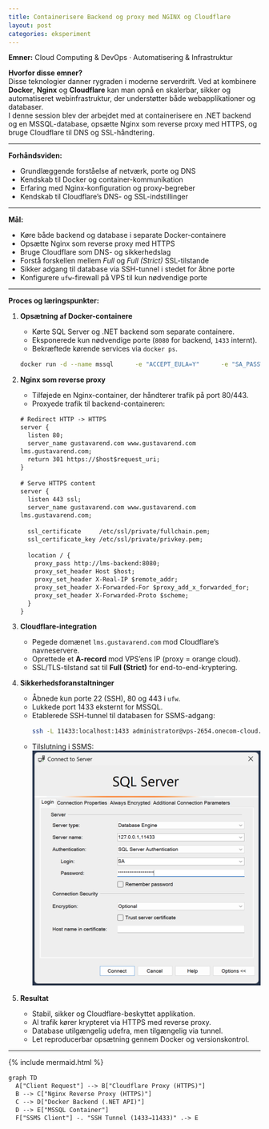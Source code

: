 ```yaml
---
title: Containerisere Backend og proxy med NGINX og Cloudflare
layout: post
categories: eksperiment
---
```


**Emner:** Cloud Computing & DevOps · Automatisering & Infrastruktur  

**Hvorfor disse emner?**  
Disse teknologier danner rygraden i moderne serverdrift. Ved at kombinere **Docker**, **Nginx** og **Cloudflare** kan man opnå en skalerbar, sikker og automatiseret webinfrastruktur, der understøtter både webapplikationer og databaser.  
I denne session blev der arbejdet med at containerisere en .NET backend og en MSSQL-database, opsætte Nginx som reverse proxy med HTTPS, og bruge Cloudflare til DNS og SSL-håndtering.

---

**Forhåndsviden:**  
- Grundlæggende forståelse af netværk, porte og DNS  
- Kendskab til Docker og container-kommunikation  
- Erfaring med Nginx-konfiguration og proxy-begreber  
- Kendskab til Cloudflare’s DNS- og SSL-indstillinger  

---

**Mål:**  
- Køre både backend og database i separate Docker-containere  
- Opsætte Nginx som reverse proxy med HTTPS  
- Bruge Cloudflare som DNS- og sikkerhedslag  
- Forstå forskellen mellem *Full* og *Full (Strict)* SSL-tilstande  
- Sikker adgang til database via SSH-tunnel i stedet for åbne porte  
- Konfigurere `ufw`-firewall på VPS til kun nødvendige porte  

---

**Proces og læringspunkter:**  

1. **Opsætning af Docker-containere**  
   - Kørte SQL Server og .NET backend som separate containere.  
   - Eksponerede kun nødvendige porte (`8080` for backend, `1433` internt).  
   - Bekræftede kørende services via `docker ps`.

   ```bash
   docker run -d --name mssql      -e "ACCEPT_EULA=Y"      -e "SA_PASSWORD=<PasswordHere>"      -p 1433:1433      mcr.microsoft.com/mssql/server:2022-latest
   ```

2. **Nginx som reverse proxy**  
   - Tilføjede en Nginx-container, der håndterer trafik på port 80/443.  
   - Proxyede trafik til backend-containeren:

   ```nginx
   # Redirect HTTP -> HTTPS
   server {
     listen 80;
     server_name gustavarend.com www.gustavarend.com lms.gustavarend.com;
     return 301 https://$host$request_uri;
   }

   # Serve HTTPS content
   server {
     listen 443 ssl;
     server_name gustavarend.com www.gustavarend.com lms.gustavarend.com;
     
     ssl_certificate     /etc/ssl/private/fullchain.pem;
     ssl_certificate_key /etc/ssl/private/privkey.pem;

     location / {
       proxy_pass http://lms-backend:8080;
       proxy_set_header Host $host;
       proxy_set_header X-Real-IP $remote_addr;
       proxy_set_header X-Forwarded-For $proxy_add_x_forwarded_for;
       proxy_set_header X-Forwarded-Proto $scheme;
     }
   }
   ```

3. **Cloudflare-integration**  
   - Pegede domænet `lms.gustavarend.com` mod Cloudflare’s navneservere.  
   - Oprettede et **A-record** mod VPS’ens IP (proxy = orange cloud).  
   - SSL/TLS-tilstand sat til **Full (Strict)** for end-to-end-kryptering.  

4. **Sikkerhedsforanstaltninger**  
   - Åbnede kun porte 22 (SSH), 80 og 443 i `ufw`.  
   - Lukkede port 1433 eksternt for MSSQL.  
   - Etablerede SSH-tunnel til databasen for SSMS-adgang:
     ```bash
     ssh -L 11433:localhost:1433 administrator@vps-2654.onecom-cloud.one
     ```
   - Tilslutning i SSMS:  
     ![](../assets/img/Screenshot%202025-10-23%20at%2010.03.03.png)

5. **Resultat**  
   - Stabil, sikker og Cloudflare-beskyttet applikation.  
   - Al trafik kører krypteret via HTTPS med reverse proxy.  
   - Database utilgængelig udefra, men tilgængelig via tunnel.  
   - Let reproducerbar opsætning gennem Docker og versionskontrol.

---

{% include mermaid.html %}
```mermaid
graph TD
  A["Client Request"] --> B["Cloudflare Proxy (HTTPS)"]
  B --> C["Nginx Reverse Proxy (HTTPS)"]
  C --> D["Docker Backend (.NET API)"]
  D --> E["MSSQL Container"]
  F["SSMS Client"] -. "SSH Tunnel (1433→11433)" .-> E
```
